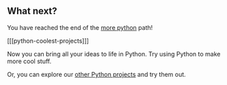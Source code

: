 ## What next?

You have reached the end of the [more python](https://projects.raspberrypi.org/en/pathways/name-of-path) path!

[[[python-coolest-projects]]]

Now you can bring all your ideas to life in Python. Try using Python to make more cool stuff. 

Or, you can explore our [other Python projects](https://projects.raspberrypi.org/en/projects?software%5B%5D=python) and try them out.